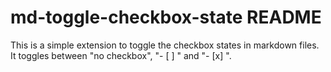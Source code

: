 # md-toggle-checkbox-state README

This is a simple extension to toggle the checkbox states in markdown files. It toggles between "no checkbox", "- [ ] " and "- [x] ".
